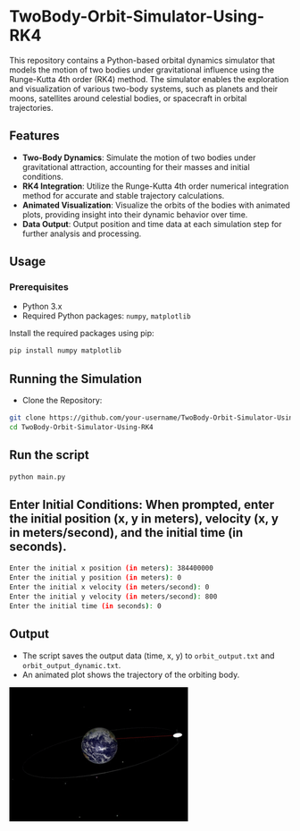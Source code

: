 # TwoBody-Orbit-Simulator-Using-RK4

This repository contains a Python-based orbital dynamics simulator that models the motion of two bodies under gravitational influence using the Runge-Kutta 4th order (RK4) method. The simulator enables the exploration and visualization of various two-body systems, such as planets and their moons, satellites around celestial bodies, or spacecraft in orbital trajectories.

## Features

- **Two-Body Dynamics**: Simulate the motion of two bodies under gravitational attraction, accounting for their masses and initial conditions.
- **RK4 Integration**: Utilize the Runge-Kutta 4th order numerical integration method for accurate and stable trajectory calculations.
- **Animated Visualization**: Visualize the orbits of the bodies with animated plots, providing insight into their dynamic behavior over time.
- **Data Output**: Output position and time data at each simulation step for further analysis and processing.

## Usage

### Prerequisites

- Python 3.x
- Required Python packages: `numpy`, `matplotlib`

Install the required packages using pip:

```bash
pip install numpy matplotlib
```

## Running the Simulation
- Clone the Repository:
```bash
git clone https://github.com/your-username/TwoBody-Orbit-Simulator-Using-RK4.git
cd TwoBody-Orbit-Simulator-Using-RK4
```
## Run the script
```bash
python main.py
```
## Enter Initial Conditions: When prompted, enter the initial position (x, y in meters), velocity (x, y in meters/second), and the initial time (in seconds).
```bash
Enter the initial x position (in meters): 384400000
Enter the initial y position (in meters): 0
Enter the initial x velocity (in meters/second): 0
Enter the initial y velocity (in meters/second): 800
Enter the initial time (in seconds): 0
```

## Output

- The script saves the output data (time, x, y) to `orbit_output.txt` and `orbit_output_dynamic.txt`.
- An animated plot shows the trajectory of the orbiting body.

![Animated Plot](output_simulation.gif)







 





